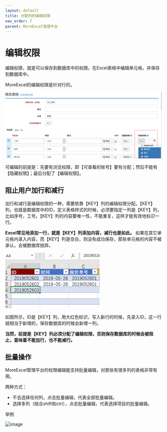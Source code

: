 ```yaml
---
layout: default
title: 分配列的编辑权限
nav_order: 7
parent: MoreExcel管理平台
---
```



# 编辑权限

编辑权限，就是可以保存到数据库中的权限。在Excel表格中编辑单元格，并保存到数据库中。

MoreExcel的编辑权限是针对行的。
 
![image](images/image029.png)

可编辑的前提是：先要有浏览权限，即【可查看的账号】要有分配；然后不能有【隐藏权限】；最后分配了【编辑权限】。

## 阻止用户加行和减行

加行和减行是编辑权限的一种，需要依靠【KEY】列的编辑权限分配。【KEY】列，也就是数据库中的ID，定义表格样式的时候，必须要指定一列是【KEY】列，比如序号，工号。【KEY】列的内容要唯一性，不能重复，这样才能有效地标识一行。

**Excel常见地添加一行，就是【KEY】列添加内容，减行也是如此。** 如果在其它单元格内录入内容，而【KEY】列是空白，则没有成功保存，那些单元格的内容不被承认，会被数据库抛弃。

![image](images/image030.png)
 
如图所示，ID是【KEY】列，用大红色标识，写入新行的时候，先录入ID，这一行就相当于新增的，保存数据库的时候会新增一列。

**当然，前提是【KEY】列必须分配了编辑权限，否则保存数据库的时候会被阻止，意味着不能加行，也不能减行。**

## 批量操作

MoreExcel管理平台的权限编辑能支持批量编辑，对那些有很多列的表格非常有用。

两种方式：
- 不去选择任何列，点击批量编辑，代表全部批量编辑。
- 选择多列（结合shift和ctrl），点击批量编辑，代表选择项目的批量编辑。

举例

![image](images/img2019080802u.gif)
